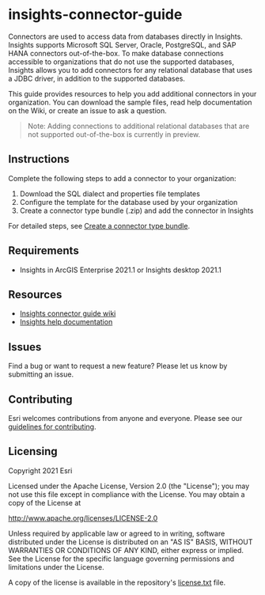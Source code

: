 # insights-connector-guide

Connectors are used to access data from databases directly in Insights. Insights supports Microsoft SQL Server, Oracle, PostgreSQL, and SAP HANA connectors out-of-the-box. To make database connections accessible to organizations that do not use the supported databases, Insights allows you to add connectors for any relational database that uses a JDBC driver, in addition to the supported databases.

This guide provides resources to help you add additional connectors in your organization. You can download the sample files, read help documentation on the Wiki, or create an issue to ask a question.

> Note: Adding connections to additional relational databases that are not supported out-of-the-box is currently in preview.

## Instructions

Complete the following steps to add a connector to your organization:

1. Download the SQL dialect and properties file templates 
2. Configure the template for the database used by your organization
3. Create a connector type bundle (.zip) and add the connector in Insights

For detailed steps, see [Create a connector type bundle](https://github.com/ArcGIS/insights-connector-guide/wiki/Create-a-connector-type-bundle).

## Requirements

* Insights in ArcGIS Enterprise 2021.1 or Insights desktop 2021.1

## Resources

- [Insights connector guide wiki](https://github.com/ArcGIS/insights-connector-guide/wiki)
- [Insights help documentation](https://www.esri.com/en-us/arcgis/products/arcgis-insights/resources)

## Issues

Find a bug or want to request a new feature?  Please let us know by submitting an issue.

## Contributing

Esri welcomes contributions from anyone and everyone. Please see our [guidelines for contributing](https://github.com/esri/contributing).

## Licensing
Copyright 2021 Esri

Licensed under the Apache License, Version 2.0 (the "License");
you may not use this file except in compliance with the License.
You may obtain a copy of the License at

   http://www.apache.org/licenses/LICENSE-2.0

Unless required by applicable law or agreed to in writing, software
distributed under the License is distributed on an "AS IS" BASIS,
WITHOUT WARRANTIES OR CONDITIONS OF ANY KIND, either express or implied.
See the License for the specific language governing permissions and
limitations under the License.

A copy of the license is available in the repository's [license.txt](https://github.com/ArcGIS/insights-connector-guide/blob/main/license.txt) file.
